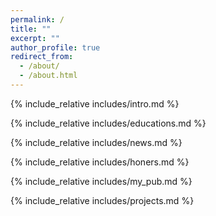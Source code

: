 ```yaml
---
permalink: /
title: ""
excerpt: ""
author_profile: true
redirect_from: 
  - /about/
  - /about.html
---
```


<span class='anchor' id='about-me'></span>
{% include_relative includes/intro.md %}

{% include_relative includes/educations.md %}

{% include_relative includes/news.md %}

{% include_relative includes/honers.md %}

{% include_relative includes/my_pub.md %}

{% include_relative includes/projects.md %}
